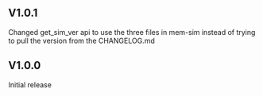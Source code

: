 ## V1.0.1
Changed get_sim_ver api to use the three files in mem-sim instead of trying to pull the version from the CHANGELOG.md

## V1.0.0
Initial release